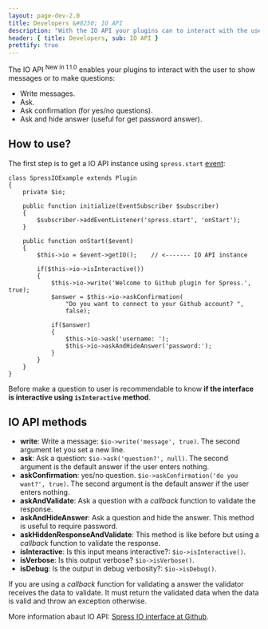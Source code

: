 ```yaml
---
layout: page-dev-2.0
title: Developers &#8250; IO API
description: "With the IO API your plugins can to interact with the user to show messages or to make questions"
header: { title: Developers, sub: IO API }
prettify: true
---
```

The IO API <sup><span class="label label-success">New in 1.1.0</span></sup> enables your plugins
to interact with the user to show messages or to make questions:

* Write messages.
* Ask.
* Ask confirmation (for yes/no questions).
* Ask and hide answer (useful for get password answer).

## How to use?

The first step is to get a IO API instance using `spress.start` [event](/docs/developers/events-list):

```
class SpressIOExample extends Plugin
{
    private $io;
    
    public function initialize(EventSubscriber $subscriber)
    {
        $subscriber->addEventListener('spress.start', 'onStart');
    }
    
    public function onStart($event)
    {
        $this->io = $event->getIO();    // <------- IO API instance
        
        if($this->io->isInteractive())
        {
            $this->io->write('Welcome to Github plugin for Spress.', true);
            $answer = $this->io->askConfirmation(
                "Do you want to connect to your Github account? ", 
                false);
            
            if($answer)
            {
                $this->io->ask('username: ');
                $this->io->askAndHideAnswer('password:');
            }
        }
    }
}
```

Before make a question to user is recommendable to know **if the interface is interactive using
`isInteractive` method**.

## IO API methods

* **write**: Write a message: `$io->write('message', true)`. The second argument let you set a new line.
* **ask**: Ask a question: `$io->ask('question?', null)`. The second argument is the default answer if the user enters nothing.
* **askConfirmation**: yes/no question. `$io->askConfirmation('do you want?', true)`. The second argument is the default answer if the user enters nothing.
* **askAndValidate**: Ask a question with a *callback* function to validate the response.
* **askAndHideAnswer**: Ask a question and hide the answer. This method is useful to require password.
* **askHiddenResponseAndValidate**: This method is like before but using a *callback* function to validate the response.
* **isInteractive**: Is this input means interactive?: `$io->isInteractive()`.
* **isVerbose**: Is this output verbose? `$io->isVerbose()`.
* **isDebug**: Is the output in debug verbosity?: `$io->isDebug()`.

If you are using a *callback* function for validating a answer the validator receives the data to validate. 
It must return the validated data when the data is valid and throw an exception otherwise.

More information abaut IO API: [Spress IO interface at Github](https://github.com/yosymfony/Spress/blob/master/src/Yosymfony/Spress/IO/IOInterface.php).

